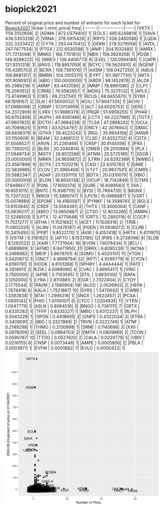 # biopick2021
Percent of original price and number of entrants for each ticket for [Biopick2021](https://twitter.com/hashtag/Biopick2021)
|ticker |   nrml_price| freq|
|:------|------------:|----:|
|VKTX   | 1114.3102608|    2|
|ADMA   |  872.0379400|    1|
|EOLS   |  495.6249819|    1|
|SAVA   |  436.5303258|    2|
|VRNA   |  378.5915426|    2|
|KRYS   |  339.2460586|    1|
|LQDA   |  332.3333422|    2|
|CYTK   |  293.0470412|    1|
|GERN   |  278.5276058|    1|
|AVDL   |  247.7477534|    3|
|PTGX   |  212.6530586|    1|
|ANIP   |  204.1032485|    1|
|AMRX   |  171.7213098|    1|
|MNKD   |  166.7701813|    1|
|NBIX   |  159.3929208|    1|
|PDSB   |  146.9298222|   13|
|MREO   |  136.4406773|    8|
|EXEL   |  126.0594169|    1|
|CAPR   |  121.9251318|    3|
|ANVS   |  118.8957059|    8|
|BCYC   |  116.5624910|    4|
|NGENF  |  115.4285703|    2|
|BCRX   |  109.7561010|    7|
|AXSM   |  108.0427250|    3|
|ABUS   |  106.8681317|    3|
|BMRN   |  104.3105370|    1|
|EYPT   |  101.9977730|    1|
|IMTX   |  101.9090913|    6|
|ABIO   |  100.0000000|    1|
|ARDX   |   98.1452876|    2|
|ALDX   |   85.2986216|    1|
|ARMP   |   83.4437085|    2|
|IMMP   |   78.8961080|    2|
|CLPT   |   78.2093512|    3|
|CRMD   |   76.5582657|    1|
|MDXG   |   75.3275132|    1|
|APLS   |   73.4749963|    1|
|CRIS   |   69.2137341|   11|
|RCUS   |   68.8455670|    1|
|SYBX   |   68.1818167|    2|
|SLN    |   67.5000032|    1|
|ACIU   |   57.8947335|    1|
|ACHV   |   57.0886098|    2|
|ORMP   |   57.0114959|    1|
|ALT    |   54.6026753|    2|
|XERS   |   54.2372909|    8|
|LXRX   |   51.9886379|    2|
|PRQR   |   51.6908255|    1|
|PHAR   |   50.6702406|    2|
|AUPH   |   49.9261466|    4|
|LCTX   |   49.2227986|    3|
|TGTX   |   47.9607825|    8|
|DCTH   |   47.3684228|    3|
|TLSA   |   47.2868242|    1|
|OCUL   |   45.7099825|    1|
|EPIX   |   43.5254797|    3|
|ONCY   |   42.3076943|    1|
|DMAC   |   39.8406376|    6|
|GTHX   |   39.4023243|    1|
|RIGL   |   35.9654158|    2|
|ARWR   |   33.1150609|    8|
|BEAM   |   32.2468122|    1|
|CLSD   |   31.8252732|    4|
|CDTX   |   31.5048527|    1|
|ARVN   |   31.2261468|    1|
|CRSP   |   30.8145056|    1|
|IFRX   |   30.7393012|    2|
|BLRX   |   30.2040814|    3|
|OMER   |   29.2010994|    1|
|PLX    |   27.0949734|    2|
|MGTX   |   26.8512566|    1|
|ATNM   |   25.5725185|    7|
|SDGR   |   25.0000000|    1|
|MRKR   |   24.9659872|    2|
|LTRN   |   24.6292389|    1|
|NWBO   |   23.4567898|    9|
|SCYX   |   23.1520216|    1|
|CASI   |   22.6315783|    1|
|DARE   |   22.5826965|    1|
|CLOV   |   21.3965406|    1|
|VTVT   |   20.9937501|    4|
|CMRX   |   20.5882347|    2|
|ADAP   |   20.1331113|   12|
|BDTX   |   20.0310079|    1|
|XBIO   |   20.0000009|    2|
|ELDN   |   19.8630138|    2|
|OCUP   |   18.7142849|    1|
|CTMX   |   17.8466077|    3|
|PSNL   |   17.1650374|    3|
|QURE   |   16.8389563|    1|
|IVA    |   16.6551015|    2|
|BNTC   |   15.9387115|    5|
|BYSI   |   15.7894735|    1|
|MGNX   |   15.7207202|    1|
|NNOX   |   15.3980747|    1|
|LPCN   |   15.0966687|    1|
|VXRT   |   15.0078989|    2|
|EPGNF  |   14.4160587|    1|
|PYNKF  |   14.3589741|    2|
|RGLS   |   13.6153845|    3|
|CRDF   |   13.5564391|    2|
|THTX   |   13.3000004|    1|
|CANF   |   13.0939217|    2|
|ABEO   |   13.0650887|    2|
|CTSO   |   12.9032265|    1|
|AMRN   |   12.5248503|    1|
|LPTX   |   12.4770648|   11|
|GRTS   |   12.2850118|    6|
|COCP   |   11.7021277|    1|
|ATHA   |   11.1521662|    1|
|ACET   |   11.1028316|    2|
|TRIB   |   11.0803329|    1|
|ALRN   |   11.0476187|    4|
|PGEN   |   10.5936072|    3|
|CLRB   |   10.2415450|    5|
|PPBT   |    9.8522170|    1|
|AVIR   |    9.4157418|    1|
|HRTX   |    9.4111975|    1|
|VSTM   |    9.3181821|    3|
|APTO   |    9.1533185|   12|
|PIRS   |    8.2738096|    8|
|SLDB   |    8.1292522|    2|
|XAIR   |    7.7721944|   18|
|EVGN   |    7.6078434|    1|
|BCLI   |    7.4889869|    3|
|AFMD   |    6.9471950|   31|
|DRRX   |    6.8095236|    1|
|NCNA   |    6.2466962|    1|
|MEIP   |    5.6678701|    4|
|SGMO   |    5.4020101|   11|
|VTGN   |    5.3420673|    3|
|ONCT   |    4.9698794|   52|
|KPTI   |    4.9290779|    9|
|CYCN   |    4.8190791|    3|
|HOOK   |    4.8101268|    1|
|SPHRY  |    4.4444444|    1|
|FATE   |    4.2818911|    3|
|KZIA   |    4.0089090|    4|
|CVAC   |    3.8895417|    1|
|VINC   |    3.7500000|    2|
|APRE   |    3.7103595|    1|
|DTIL   |    3.6830100|    1|
|RAFA   |    3.1250000|    1|
|LYRA   |    2.8113881|    2|
|EIGR   |    2.7322404|    2|
|CYDY   |    2.1775544|    3|
|PAVM   |    2.1585904|   58|
|ALGS   |    2.0526902|    2|
|HEPA   |    1.7674418|    6|
|KALA   |    1.7521867|   10|
|SYRS   |    1.5470642|    1|
|CWBR   |    1.3383838|    1|
|BTAI   |    1.2995216|    1|
|SNGX   |    1.2623457|    2|
|PCSA   |    1.0935143|    1|
|PHIO   |    1.0709107|    6|
|CYCC   |    1.0204935|   11|
|YTEN   |    1.0047779|    1|
|ASLN   |    0.8064516|    3|
|BNGO   |    0.7361111|    7|
|GRTX   |    0.6335282|    1|
|TFFP   |    0.6335227|    1|
|MBIO   |    0.6312237|    1|
|BLPH   |    0.5043228|    1|
|OPGN   |    0.4418605|    2|
|GNPX   |    0.4322034|    3|
|KTRA   |    0.3409091|    2|
|IBIO   |    0.3327869|    2|
|TRVN   |    0.3222749|    1|
|ATNF   |    0.2149298|    1|
|THMO   |    0.2130898|    1|
|SRNE   |    0.1145686|    3|
|XXII   |    0.0978009|    2|
|SEEL   |    0.0884703|    2|
|DMTK   |    0.0809969|    2|
|TCON   |    0.0590767|   10|
|TTOO   |    0.0527820|    2|
|CALA   |    0.0229779|    5|
|VBIV   |    0.0216155|    8|
|CNSP   |    0.0073446|    1|
|AMPE   |    0.0005856|    2|
|PBLA   |    0.0003971|    1|
|EVFM   |    0.0001882|    7|
|EVLO   |    0.0000422|    1|
![retvspicks](biopicks.png?raw=true)
